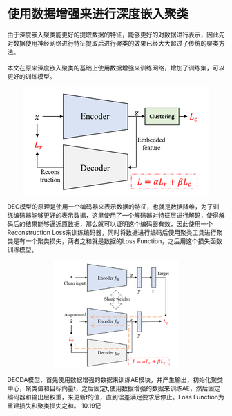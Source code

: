 # 使用数据增强来进行深度嵌入聚类   

由于深度嵌入聚类能更好的提取数据的特征，能够更好的对数据进行表示，因此先对数据使用神经网络进行特征提取后进行聚类的效果已经大大超过了传统的聚类方法。<br/>  
本文在原来深度嵌入聚类的基础上使用数据增强来训练网络，增加了训练集，可以更好的训练模型。<br/>

<div align=center><img height=250 src="https://github.com/fate-fight/paper/blob/master/images/DECDA.png"></div>

DEC模型的原理是使用一个编码器来表示数据的特征，也就是数据降维，为了训练编码器能够更好的表示数据，这里使用了一个解码器对特征层进行解码，使得解码后的结果能够逼近原数据，那么就可以证明这个编码器有效，因此使用一个Reconstruction Loss来训练编码器，同时将数据进行编码后使用聚类工具进行聚类是有一个聚类损失，两者之和就是数据的Loss Function，之后用这个损失函数训练模型。<br/>
<div align=center><img height=250 src="https://github.com/fate-fight/paper/blob/master/images/DECDAA.png"></div>

DECDA模型，首先使用数据增强的数据来训练AE模块，并产生输出，初始化聚类中心，聚类值和目标向量t，之后固定t,使用数据增强的数据来训练AE，然后固定编码器和输出层权重，来更新t的值，直到误差满足要求后停止。Loss Function为重建损失和聚类损失之和。 10.19记

